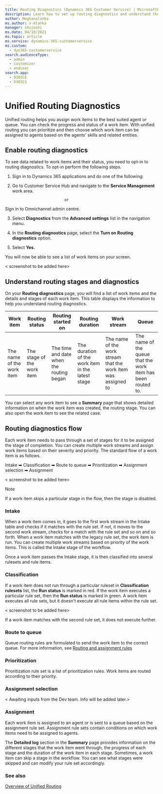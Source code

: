 ```yaml
---
title: Routing Diagnostics (Dynamics 365 Customer Service) | MicrosoftDocs
description: Learn how to set up routing diagnostics and understand the different stages of routing work items.
author: Meghanalanka
ms.author: v-mlanka
manager: shujoshi
ms.date: 04/10/2021
ms.topic: article
ms.service: dynamics-365-customerservice
ms.custom: 
  - dyn365-customerservice
search.audienceType: 
  - admin
  - customizer
  - enduser
search.app: 
  - D365CE
  - D365CS
---
```


# Unified Routing Diagnostics

Unified routing helps you assign work items to the best suited agent or queue. You can check the progress and status of a work item. With unified routing you can prioritize and then choose which work item can be assigned to agents based on the agents' skills and related entities. 

## Enable routing diagnostics

To see data related to work items and their status, you need to opt-in to routing diagnostics. To opt-in perform the following steps.

1. Sign in to Dynamics 365 applications and do one of the following:

2. Go to Customer Service Hub and navigate to the **Service Management** work area.

                               or

Sign in to Omnichannel admin centre.

3. Select **Diagnostics** from the **Advanced settings** list in the navigation menu.

4. In the **Routing diagnostics** page, select the **Turn on Routing diagnostics** option.

5. Select **Yes.**

You will now be able to see a list of work items on your screen.

< screenshot to be added here>

## Understand routing stages and diagnostics

On your **Routing diagnostics** page, you will find a list of work items and the details and stages of each work item. This table displays the information to help you understand routing diagnostics.

| Work item | Routing status | Routing started on | Routing duration | Work stream | Queue |
|----------- | ------------- | -------------- | ------------ | ---------- | ------------ | 
| The name of the work item | The stage of the work item | The time and date when the routing began | The duration of the work item in the latest stage | The name of the work stream that the work item was assigned to | The name of the queue that the work item has been routed to. |

You can select any work item to see a **Summary** page that shows detailed information on when the work item was created, the routing stage. You can also open the work item to see the related case.

## Routing diagnostics flow

Each work item needs to pass through a set of stages for it to be assigned the stage of completion. You can create multiple work streams and assign work items based on their severity and priority. The standard flow of a work item is as follows.

Intake ➡ Classification ➡ Route to queue ➡ Prioritization ➡ Assignment selection ➡ Assignment

< screenshot to be added here>

> [!NOTE]
> If a work item skips a particular stage in the flow, then the stage is disabled.

### Intake

When a work item comes in, it goes to the first work stream in the Intake table and checks if it matches with the rule set. If not, it moves to the second work stream, checks for a match with the rule set and so on and so forth. When a work item matches with the legacy rule set, the work item is run.  You can create multiple work streams based on priority of the work items. This is called the Intake stage of the workflow. 

Once a work item passes the Intake stage, it is then classified into several rulesets and rule items.

### Classification

If a work item does not run through a particular ruleset in **Classification rulesets** list, the **Run status** is marked in red. If the work item executes a particular rule set, then the **Run status** is marked in green. A work item executes all rule sets, but it doesn't execute all rule items within the rule set. 

 < screenshot to be added here>

If a work item matches with the second rule set, it does not execute further.

### Route to queue

Queue routing rules are formulated to send the work item to the correct queue.
For more information, see [Routing and assignment rules](routing-workstream-queues.md)

### Prioritization

Prioritization rule set is a list of prioritization rules. Work items are routed according to their priority. 

### Assignment selection

< Awaiting inputs from the Dev team. Info will be added later.>

### Assignment

Each work item is assigned to an agent or is sent to a queue based on the assignment rule set. Assignment rule sets contain conditions on which work items need to be assigned to agents. 

The **Detailed log** section in the **Summary** page provides information on the different stages that the work item went through, the progress of each stage and the duration of the work item in each stage. Sometimes, a work item can skip a stage in the workflow. You can see what stages were skipped and can modify your rule set accordingly. 

### See also

[Overview of Unified Routing](overview-unified-routing.md)


